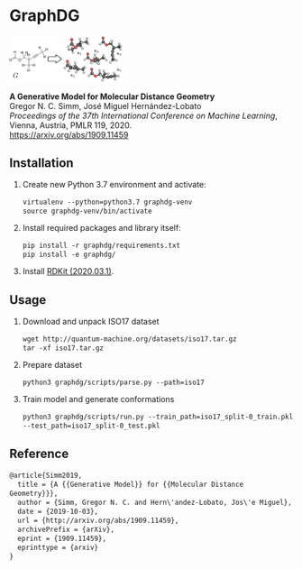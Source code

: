 # GraphDG

<img src="resources/confs.png" width="40%">

**A Generative Model for Molecular Distance Geometry**<br>
Gregor N. C. Simm, José Miguel Hernández-Lobato <br>
*Proceedings of the 37th International Conference on Machine Learning*, Vienna, Austria, PMLR 119, 2020.<br>
https://arxiv.org/abs/1909.11459

## Installation

1. Create new Python 3.7 environment and activate:
   ```text
   virtualenv --python=python3.7 graphdg-venv
   source graphdg-venv/bin/activate
   ```

2. Install required packages and library itself:
   ```text
   pip install -r graphdg/requirements.txt
   pip install -e graphdg/
   ```

3. Install [RDKit (2020.03.1)](https://www.rdkit.org/docs/Install.html).

## Usage

1. Download and unpack ISO17 dataset
   ```text
   wget http://quantum-machine.org/datasets/iso17.tar.gz
   tar -xf iso17.tar.gz 
   ```

2. Prepare dataset
   ```text
   python3 graphdg/scripts/parse.py --path=iso17
   ```

3. Train model and generate conformations
   ```text
   python3 graphdg/scripts/run.py --train_path=iso17_split-0_train.pkl --test_path=iso17_split-0_test.pkl
   ```

## Reference

```text
@article{Simm2019,
  title = {A {{Generative Model}} for {{Molecular Distance Geometry}}},
  author = {Simm, Gregor N. C. and Hern\'andez-Lobato, Jos\'e Miguel},
  date = {2019-10-03},
  url = {http://arxiv.org/abs/1909.11459},
  archivePrefix = {arXiv},
  eprint = {1909.11459},
  eprinttype = {arxiv}
}
```

